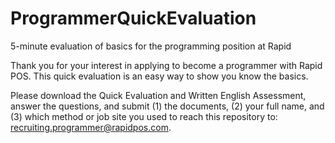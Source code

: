 # ProgrammerQuickEvaluation
5-minute evaluation of basics for the programming position at Rapid

Thank you for your interest in applying to become a programmer with Rapid POS.  This quick evaluation is an easy way to show you know the basics.

Please download the Quick Evaluation and Written English Assessment, answer the questions, and submit (1) the documents, (2) your full name, and (3) which method or job site you used to reach this repository to: recruiting.programmer@rapidpos.com.
